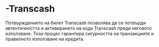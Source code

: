 # -Transcash
Потвърждението на билет Transcash позволява да се потвърди автентичността и активирането на кода Transcash преди неговото използване. Този процес гарантира сигурността на транзакциите и правилното използване на кредита.
